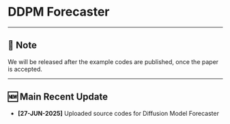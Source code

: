 # DDPM Forecaster

---

## 📌 Note
We will be released after the example codes are published, once the paper is accepted.

---

## 🆕 Main Recent Update


- **[27-JUN-2025]** Uploaded source codes for Diffusion Model Forecaster


